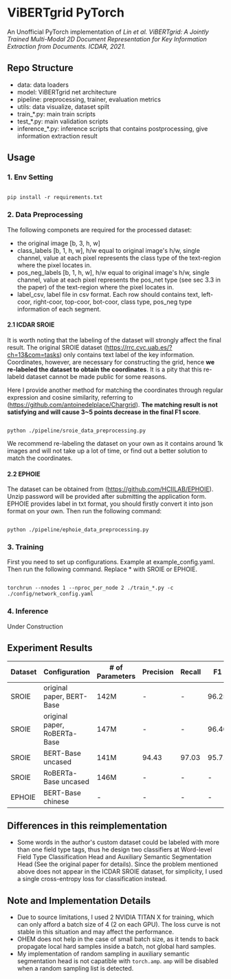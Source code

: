 # ViBERTgrid PyTorch

An Unofficial PyTorch implementation of *Lin et al. ViBERTgrid: A Jointly Trained Multi-Modal 2D Document Representation for Key Information Extraction from Documents. ICDAR, 2021.*

## Repo Structure

- data: data loaders
- model: ViBERTgrid net architecture
- pipeline: preprocessing, trainer, evaluation metrics
- utils: data visualize, dataset spilt
- train_*.py: main train scripts
- test_*.py: main validation scripts
- inference_*.py: inference scripts that contains postprocessing, give information extraction result

## Usage

### 1. Env Setting

```

pip install -r requirements.txt

```

### 2. Data Preprocessing

The following componets are required for the processed dataset:
- the original image [b, 3, h, w]
- class_labels [b, 1, h, w], h/w equal to original image's h/w, single channel, value at each pixel represents the class type of the text-region where the pixel locates in.
- pos_neg_labels [b, 1, h, w], h/w equal to original image's h/w, single channel, value at each pixel represents the pos_net type (see sec 3.3 in the paper) of the text-region where the pixel locates in. 
- label_csv, label file in csv format. Each row should contains text, left-coor, right-coor, top-coor, bot-coor, class type, pos_neg type information of each segment.

#### 2.1 ICDAR SROIE
It is worth noting that the labeling of the dataset will strongly affect the final result.
The original SROIE dataset (https://rrc.cvc.uab.es/?ch=13&com=tasks) only contains
text label of the key information. Coordinates, however, are necessary for constructing the grid, hence **we re-labeled the dataset to obtain the coordinates**. It is a pity that this re-labeld dataset cannot be made public for some reasons.

Here I provide another method for matching the coordinates through regular expression and cosine similarity, referring to (https://github.com/antoinedelplace/Chargrid). **The matching result is not satisfying and will cause 3~5 points decrease in the final F1 score**. 

```shell

python ./pipeline/sroie_data_preprocessing.py

```

We recommend re-labeling the dataset on your own as it contains around 1k images and will not take up a lot of time, or find out a better solution to match the coordinates.

#### 2.2 EPHOIE
The dataset can be obtained from (https://github.com/HCIILAB/EPHOIE). Unzip password will be provided after submitting the application form.  
EPHOIE provides label in txt format, you should firstly convert it into json format on your own. Then run the following command:

```shell

python ./pipeline/ephoie_data_preprocessing.py

```

### 3. Training

First you need to set up configurations. Example at example_config.yaml. Then run the following command. Replace * with SROIE or EPHOIE.

```shell

torchrun --nnodes 1 --nproc_per_node 2 ./train_*.py -c ./config/network_config.yaml

```

### 4. Inference

Under Construction

## Experiment Results

|Dataset|Configuration|# of Parameters|Precision|Recall|F1|
|--|--|--|--|--|--|
|SROIE|original paper, BERT-Base|142M|-|-|96.25|
|SROIE|original paper, RoBERTa-Base|147M|-|-|96.40|
|SROIE|BERT-Base uncased|141M|94.43|97.03|95.71|
|SROIE|RoBERTa-Base uncased|146M|-|-|-|
|EPHOIE|BERT-Base chinese|-|-|-|-|


## Differences in this reimplementation
- Some words in the author's custom dataset could be labeled with more than one field type tags, thus he design two classifiers at Word-level Field Type Classification Head and Auxiliary Semantic Segmentation Head (See the original paper for details). Since the problem mentioned above does not appear in the ICDAR SROIE dataset, for simplicity, I used a single cross-entropy loss for classification instead.

## Note and Implementation Details
- Due to source limitations, I used 2 NVIDIA TITAN X for training, which can only afford a batch size of 4 (2 on each GPU). The loss curve is not stable in this situation and may affect the performance.
- OHEM does not help in the case of small batch size, as it tends to back propagate local hard samples inside a batch, not global hard samples.
- My implementation of random sampling in auxiliary semantic segmentation head is not capatible with `torch.amp`. `amp` will be disabled when a random sampling list is detected.